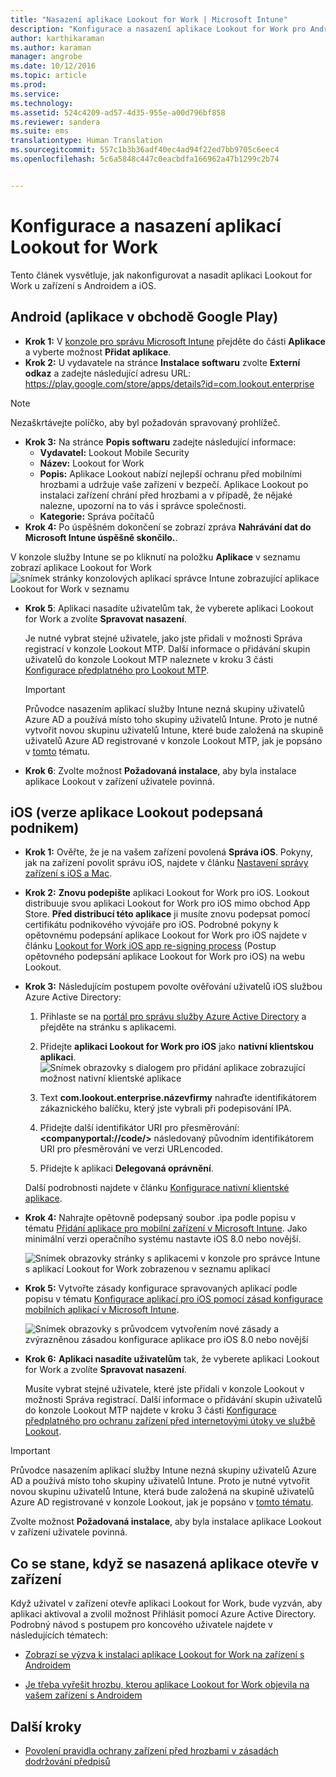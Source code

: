 ```yaml
---
title: "Nasazení aplikace Lookout for Work | Microsoft Intune"
description: "Konfigurace a nasazení aplikace Lookout for Work pro Android."
author: karthikaraman
ms.author: karaman
manager: angrobe
ms.date: 10/12/2016
ms.topic: article
ms.prod: 
ms.service: 
ms.technology: 
ms.assetid: 524c4209-ad57-4d35-955e-a00d796bf858
ms.reviewer: sandera
ms.suite: ems
translationtype: Human Translation
ms.sourcegitcommit: 557c1b3b36adf40ec4ad94f22ed7bb9705c6eec4
ms.openlocfilehash: 5c6a5848c447c0eacbdfa166962a47b1299c2b74


---
```


# Konfigurace a nasazení aplikací Lookout for Work
Tento článek vysvětluje, jak nakonfigurovat a nasadit aplikaci Lookout for Work u zařízení s Androidem a iOS.

## Android (aplikace v obchodě Google Play)

* **Krok 1:** V [konzole pro správu Microsoft Intune](https://manage.microsoft.com) přejděte do části **Aplikace** a vyberte možnost **Přidat aplikace**.   
* **Krok 2:** U vydavatele na stránce **Instalace softwaru** zvolte **Externí odkaz** a zadejte následující adresu URL:  https://play.google.com/store/apps/details?id=com.lookout.enterprise
>[!NOTE]
>Nezaškrtávejte políčko, aby byl požadován spravovaný prohlížeč.

* **Krok 3:** Na stránce **Popis softwaru** zadejte následující informace:
  * **Vydavatel:** Lookout Mobile Security
  * **Název:** Lookout for Work
  * **Popis:** Aplikace Lookout nabízí nejlepší ochranu před mobilními hrozbami a udržuje vaše zařízení v bezpečí. Aplikace Lookout po instalaci zařízení chrání před hrozbami a v případě, že nějaké nalezne, upozorní na to vás i správce společnosti.
  * **Kategorie:** Správa počítačů
* **Krok 4:** Po úspěšném dokončení se zobrazí zpráva **Nahrávání dat do Microsoft Intune úspěšně skončilo.**.

V konzole služby Intune se po kliknutí na položku **Aplikace** v seznamu zobrazí aplikace Lookout for Work ![snímek stránky konzolových aplikací správce Intune zobrazující aplikace Lookout for Work v seznamu](../media/mtp/lookout-app-listed-intune-console.png)

* **Krok 5**: Aplikaci nasadíte uživatelům tak, že vyberete aplikaci Lookout for Work a zvolíte **Spravovat nasazení**.

  Je nutné vybrat stejné uživatele, jako jste přidali v možnosti Správa registrací v konzole Lookout MTP.  Další informace o přidávání skupin uživatelů do konzole Lookout MTP naleznete v kroku 3 části [Konfigurace předplatného pro Lookout MTP](set-up-your-subscription-with-lookout-mtp#configure-your-subscription-with-lookout-mtp).
  >[!IMPORTANT]
  > Průvodce nasazením aplikací služby Intune nezná skupiny uživatelů Azure AD a používá místo toho skupiny uživatelů Intune. Proto je nutné vytvořit novou skupinu uživatelů Intune, které bude založená na skupině uživatelů Azure AD registrované v konzole Lookout MTP, jak je popsáno v [tomto](plan-your-user-and-device-groups.md) tématu.

* **Krok 6**: Zvolte možnost **Požadovaná instalace**, aby byla instalace aplikace Lookout v zařízení uživatele povinná.


## iOS (verze aplikace Lookout podepsaná podnikem)

* **Krok 1:** Ověřte, že je na vašem zařízení povolená **Správa iOS**. Pokyny, jak na zařízení povolit správu iOS, najdete v článku [Nastavení správy zařízení s iOS a Mac](set-up-ios-and-mac-management-with-microsoft-intune.md).

* **Krok 2:** **Znovu podepište** aplikaci Lookout for Work pro iOS. Lookout distribuuje svou aplikaci Lookout for Work pro iOS mimo obchod App Store. **Před distribucí této aplikace** ji musíte znovu podepsat pomocí certifikátu podnikového vývojáře pro iOS. Podrobné pokyny k opětovnému podepsání aplikace Lookout for Work pro iOS najdete v článku [Lookout for Work iOS app re-signing process](https://personal.support.lookout.com/hc/en-us/articles/114094038714) (Postup opětovného podepsání aplikace Lookout for Work pro iOS) na webu Lookout.


* **Krok 3:** Následujícím postupem povolte ověřování uživatelů iOS službou Azure Active Directory:
  1.  Přihlaste se na [portál pro správu služby Azure Active Directory](https://manage.windowsazure.com) a přejděte na stránku s aplikacemi.
  2.  Přidejte **aplikaci Lookout for Work pro iOS** jako **nativní klientskou aplikaci**.
  ![Snímek obrazovky s dialogem pro přidání aplikace zobrazující možnost nativní klientské aplikace](../media/mtp/aad-add-app.png)

  3. Text **com.lookout.enterprise.názevfirmy** nahraďte identifikátorem zákaznického balíčku, který jste vybrali při podepisování IPA.
  4.  Přidejte další identifikátor URI pro přesměrování: **&lt;companyportal://code/>** následovaný původním identifikátorem URI pro přesměrování ve verzi URLencoded.
  5.  Přidejte k aplikaci **Delegovaná oprávnění**.

  Další podrobnosti najdete v článku [Konfigurace nativní klientské aplikace](https://azure.microsoft.com/en-us/documentation/articles/app-service-mobile-how-to-configure-active-directory-authentication/#optional-configure-a-native-client-application).


* **Krok 4:** Nahrajte opětovně podepsaný soubor .ipa podle popisu v tématu [Přidání aplikace pro mobilní zařízení v Microsoft Intune](https://docs.microsoft.com/en-us/intune/deploy-use/add-apps-for-mobile-devices-in-microsoft-intune). Jako minimální verzi operačního systému nastavte iOS 8.0 nebo novější.

  ![Snímek obrazovky stránky s aplikacemi v konzole pro správce Intune s aplikací Lookout for Work zobrazenou v seznamu aplikací](../media/mtp/ios-app-uploaded-intune.png)

* **Krok 5:** Vytvořte zásady konfigurace spravovaných aplikací podle popisu v tématu [Konfigurace aplikací pro iOS pomocí zásad konfigurace mobilních aplikací v Microsoft Intune](https://docs.microsoft.com/en-us/intune/deploy-use/configure-ios-apps-with-mobile-app-configuration-policies-in-microsoft-intune).

  ![Snímek obrazovky s průvodcem vytvořením nové zásady a zvýrazněnou zásadou konfigurace aplikace pro iOS 8.0 nebo novější](../media/mtp/ios-app-config.png)

* **Krok 6:** **Aplikaci nasadíte uživatelům** tak, že vyberete aplikaci Lookout for Work a zvolíte **Spravovat nasazení**.

  Musíte vybrat stejné uživatele, které jste přidali v konzole Lookout v možnosti Správa registrací.  Další informace o přidávání skupin uživatelů do konzole Lookout MTP najdete v kroku 3 části [Konfigurace předplatného pro ochranu zařízení před internetovými útoky ve službě Lookout](set-up-your-subscription-with-lookout-mtp#configure-your-subscription-with-lookout-mtp).
>[!IMPORTANT]
> Průvodce nasazením aplikací služby Intune nezná skupiny uživatelů Azure AD a používá místo toho skupiny uživatelů Intune. Proto je nutné vytvořit novou skupinu uživatelů Intune, která bude založená na skupině uživatelů Azure AD registrované v konzole Lookout, jak je popsáno v [tomto tématu](plan-your-user-and-device-groups.md).

Zvolte možnost **Požadovaná instalace**, aby byla instalace aplikace Lookout v zařízení uživatele povinná.

## Co se stane, když se nasazená aplikace otevře v zařízení




Když uživatel v zařízení otevře aplikaci Lookout for Work, bude vyzván, aby aplikaci aktivoval a zvolil možnost Přihlásit pomocí Azure Active Directory. Podrobný návod s postupem pro koncového uživatele najdete v následujících tématech:

* [Zobrazí se výzva k instalaci aplikace Lookout for Work na zařízení s Androidem](http://docs.microsoft.com/intune/enduser/you-are-prompted-to-install-lookout-for-work-android)

* [Je třeba vyřešit hrozbu, kterou aplikace Lookout for Work objevila na vašem zařízení s Androidem](http://docs.microsoft.com/intune/enduser/you-need-to-resolve-a-threat-found-by-lookout-for-work-android)

## Další kroky
* [Povolení pravidla ochrany zařízení před hrozbami v zásadách dodržování předpisů](enable-device-threat-protection-rule-in-compliance-policy.md)



<!--HONumber=Oct16_HO4-->


